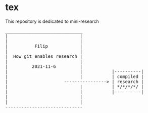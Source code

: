 # tex

This repository is dedicated to mini-research

<pre>
_____________________________
|                           |
|                           |
|          Filip            |
|                           |
|  How git enables research |
|                           |
|         2021-11-6         |
|                           |           |----------|
|                           |           | compiled |
|                     ----------------> | research |
|                           |           | */*/*/*/ |
|                           |           |----------|
|                           |
|                           |
-----------------------------
</pre>
